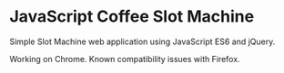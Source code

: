 # JavaScript Coffee Slot Machine
Simple Slot Machine web application using JavaScript ES6 and jQuery.

Working on Chrome. Known compatibility issues with Firefox.
